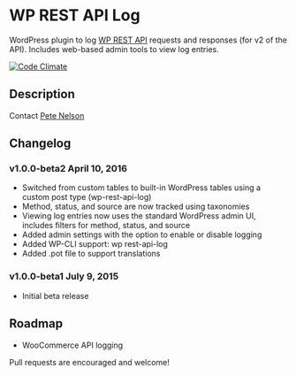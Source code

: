 # WP REST API Log

WordPress plugin to log [WP REST API](http://v2.wp-api.org/) requests and responses (for v2 of the API).  Includes web-based admin tools to view log entries.

[![Code Climate](https://codeclimate.com/github/petenelson/wp-rest-api-log/badges/gpa.svg)](https://codeclimate.com/github/petenelson/wp-rest-api-log)

## Description

Contact [Pete Nelson](https://twitter.com/gungeekatx)

## Changelog

### v1.0.0-beta2 April 10, 2016
- Switched from custom tables to built-in WordPress tables using a custom post type (wp-rest-api-log)
- Method, status, and source are now tracked using taxonomies
- Viewing log entries now uses the standard WordPress admin UI, includes filters for method, status, and source
- Added admin settings with the option to enable or disable logging
- Added WP-CLI support: wp rest-api-log
- Added .pot file to support translations

### v1.0.0-beta1 July 9, 2015
- Initial beta release

## Roadmap
- WooCommerce API logging

Pull requests are encouraged and welcome!
